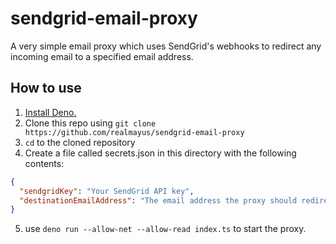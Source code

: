 # sendgrid-email-proxy
A very simple email proxy which uses SendGrid's webhooks to redirect any incoming email to a specified email address.


## How to use
1. [Install Deno.](https://deno.land)
2. Clone this repo using `git clone https://github.com/realmayus/sendgrid-email-proxy`
3. `cd` to the cloned repository
4. Create a file called secrets.json in this directory with the following contents:
  ```json
  {
    "sendgridKey": "Your SendGrid API key",
    "destinationEmailAddress": "The email address the proxy should redirect incoming emails to"
  }
  ```
5. use `deno run --allow-net --allow-read index.ts` to start the proxy.
